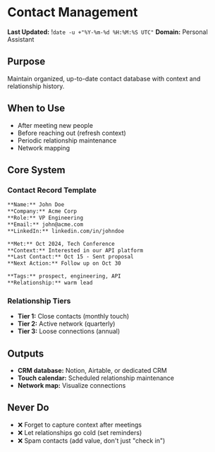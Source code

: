 # Contact Management
**Last Updated:** !`date -u +"%Y-%m-%d %H:%M:%S UTC"`
**Domain:** Personal Assistant

## Purpose
Maintain organized, up-to-date contact database with context and relationship history.

## When to Use
- After meeting new people
- Before reaching out (refresh context)
- Periodic relationship maintenance
- Network mapping

## Core System

### Contact Record Template
```markdown
**Name:** John Doe
**Company:** Acme Corp
**Role:** VP Engineering
**Email:** john@acme.com
**LinkedIn:** linkedin.com/in/johndoe

**Met:** Oct 2024, Tech Conference
**Context:** Interested in our API platform
**Last Contact:** Oct 15 - Sent proposal
**Next Action:** Follow up on Oct 30

**Tags:** prospect, engineering, API
**Relationship:** warm lead
```

### Relationship Tiers
- **Tier 1:** Close contacts (monthly touch)
- **Tier 2:** Active network (quarterly)
- **Tier 3:** Loose connections (annual)

## Outputs
- **CRM database:** Notion, Airtable, or dedicated CRM
- **Touch calendar:** Scheduled relationship maintenance
- **Network map:** Visualize connections

## Never Do
- ❌ Forget to capture context after meetings
- ❌ Let relationships go cold (set reminders)
- ❌ Spam contacts (add value, don't just "check in")
